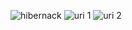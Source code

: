 ![hibernack](https://user-images.githubusercontent.com/81631715/189819736-0bee14b7-1237-4b92-b18b-8a8544fdd19b.jpg)
![uri 1](https://user-images.githubusercontent.com/81631715/189819785-7c401422-39f8-45bb-ae49-2a55903c0263.jpg)
![uri 2](https://user-images.githubusercontent.com/81631715/189819793-687830a3-890b-45c0-a4d8-c51ff9dea411.jpg)
